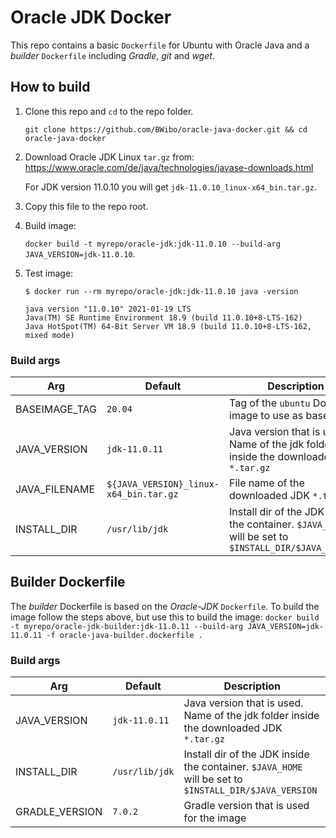 # Oracle JDK Docker

This repo contains a basic `Dockerfile` for Ubuntu with Oracle Java and a *builder* `Dockerfile`
including *Gradle*, *git* and *wget*.

## How to build

1. Clone this repo and `cd` to the repo folder.

   `git clone https://github.com/BWibo/oracle-java-docker.git && cd oracle-java-docker`

2. Download Oracle JDK Linux `tar.gz` from: https://www.oracle.com/de/java/technologies/javase-downloads.html

   For JDK version 11.0.10 you will get ``jdk-11.0.10_linux-x64_bin.tar.gz``.

3. Copy this file to the repo root.

4. Build image:

   `docker build -t myrepo/oracle-jdk:jdk-11.0.10 --build-arg JAVA_VERSION=jdk-11.0.10`.

5. Test image:

   ```shell
   $ docker run --rm myrepo/oracle-jdk:jdk-11.0.10 java -version

   java version "11.0.10" 2021-01-19 LTS
   Java(TM) SE Runtime Environment 18.9 (build 11.0.10+8-LTS-162)
   Java HotSpot(TM) 64-Bit Server VM 18.9 (build 11.0.10+8-LTS-162, mixed mode)
   ```

### Build args

| Arg           | Default                                | Description                                                                                           |
|---------------|----------------------------------------|-------------------------------------------------------------------------------------------------------|
| BASEIMAGE_TAG | `20.04`                                | Tag of the `ubuntu` Docker image to use as base image                                                 |
| JAVA_VERSION  | `jdk-11.0.11`                          | Java version that is used. Name of the jdk folder inside the downloaded JDK `*.tar.gz`                |
| JAVA_FILENAME | `${JAVA_VERSION}_linux-x64_bin.tar.gz` | File name of the downloaded JDK `*.tar.gz`                                                            |
| INSTALL_DIR   | `/usr/lib/jdk`                         | Install dir of the JDK inside the container. `$JAVA_HOME` will be set to `$INSTALL_DIR/$JAVA_VERSION` |

## Builder Dockerfile

The *builder* Dockerfile is based on the *Oracle-JDK* `Dockerfile`. To build the image follow the steps above, but use this to build the image:
`docker build -t myrepo/oracle-jdk-builder:jdk-11.0.11 --build-arg JAVA_VERSION=jdk-11.0.11 -f oracle-java-builder.dockerfile .`
### Build args

| Arg            | Default                                | Description                                                                                           |
|----------------|----------------------------------------|-------------------------------------------------------------------------------------------------------|
| JAVA_VERSION   | `jdk-11.0.11`                          | Java version that is used. Name of the jdk folder inside the downloaded JDK `*.tar.gz`                |
| INSTALL_DIR    | `/usr/lib/jdk`                         | Install dir of the JDK inside the container. `$JAVA_HOME` will be set to `$INSTALL_DIR/$JAVA_VERSION` |
| GRADLE_VERSION | `7.0.2`                                | Gradle version that is used for the image                                                             |
